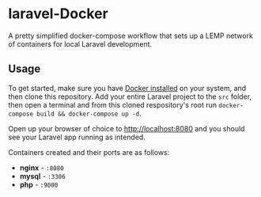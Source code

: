 # laravel-Docker
A pretty simplified docker-compose workflow that sets up a LEMP network of containers for local Laravel development.


## Usage

To get started, make sure you have [Docker installed](https://docs.docker.com/docker-for-mac/install/) on your system, and then clone this repository. Add your entire Laravel project to the `src` folder, then open a terminal and from this cloned respository's root run `docker-compose build && docker-compose up -d`. 

Open up your browser of choice to [http://localhost:8080](http://localhost:8080) and you should see your Laravel app running as intended. 

Containers created and their ports are as follows:

- **nginx** - `:8080`
- **mysql** - `:3306`
- **php** - `:9000`